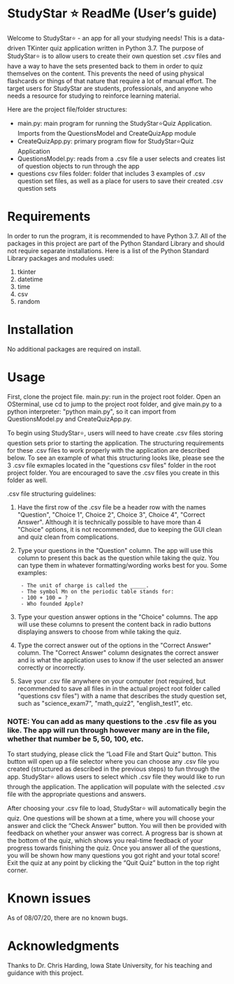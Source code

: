 # StudyStar ⭐️ ReadMe (User’s guide)
Welcome to StudyStar⭐️ - an app for all your studying needs! This is a data-driven TKinter quiz application written in Python 3.7. The purpose of StudyStar⭐️ is to allow users to create their own question set .csv files and have a way to have the sets presented back to them in order to quiz themselves on the content. This prevents the need of using physical flashcards or things of that nature that require a lot of manual effort. The target users for StudyStar are students, professionals, and anyone who needs a resource for studying to reinforce learning material. 

Here are the project file/folder structures:

- main.py: main program for running the StudyStar⭐️Quiz Application. Imports from the QuestionsModel and CreateQuizApp module 
- CreateQuizApp.py: primary program flow for StudyStar⭐️Quiz Application
- QuestionsModel.py: reads from a .csv file a user selects and creates list of question objects to run through the app
- questions csv files folder: folder that includes 3 examples of .csv question set files, as well as a place for users to save their created .csv question sets

# Requirements
In order to run the program, it is recommended to have Python 3.7. All of the packages in this project are part of the Python Standard Library and should not require separate installations. Here is a list of the Python Standard Library packages and modules used:

1. tkinter
2. datetime
3. time
4. csv
5. random

# Installation
No additional packages are required on install.

# Usage
First, clone the project file.
main.py: run in the project root folder. Open an OSterminal, use cd to jump to the project root folder, and give main.py to a python interpreter: "python main.py", so it can import from QuestionsModel.py and CreateQuizApp.py.

To begin using StudyStar⭐️, users will need to have create .csv files storing question sets prior to starting the application. The structuring requirements for these .csv files to work properly with the application are described below. To see an example of what this structuring looks like, please see the 3 .csv file exmaples located in the "questions csv files" folder in the root project folder. You are encouraged to save the .csv files you create in this folder as well.

.csv file structuring guidelines: 
1. Have the first row of the .csv file be a header row with the names "Question", "Choice 1", Choice 2", Choice 3", Choice 4", "Correct Answer". Although it is technically possible to have more than 4 "Choice" options, it is not recommended, due to keeping the GUI clean and quiz clean from complications.
2. Type your questions in the "Question" column. The app will use this column to present this back as the question while taking the quiz. You can type them in whatever formatting/wording works best for you. Some examples:

        - The unit of charge is called the _____.
        - The symbol Mn on the periodic table stands for:
        - 100 + 100 = ?
        - Who founded Apple?
        
3. Type your question answer options in the "Choice" columns. The app will use these columns to present the content back in radio buttons displaying answers to choose from while taking the quiz.
4. Type the correct answer out of the options in the "Correct Answer" column. The "Correct Answer" column designates the correct answer and is what the application uses to know if the user selected an answer correctly or incorrectly. 
5. Save your .csv file anywhere on your computer (not required, but recommended to save all files in in the actual project root folder called "questions csv files") with a name that describes the study question set, such as "science_exam7", "math_quiz2", "english_test1", etc.

### NOTE: You can add as many questions to the .csv file as you like. The app will run through however many are in the file, whether that number be 5, 50, 100, etc. ###

To start studying, please click the “Load File and Start Quiz” button. This button will open up a file selector where you can choose any .csv file you created (structured as described in the previous steps) to fun through the app. StudyStar⭐️ allows users to select which .csv file they would like to run through the application. The application will populate with the selected .csv file with the appropriate questions and answers.

After choosing your .csv file to load, StudyStar⭐️ will automatically begin the quiz. One questions will be shown at a time, where you will choose your answer and click the “Check Answer” button. You will then be provided with feedback on whether your answer was correct. A progress bar is shown at the bottom of the quiz, which shows you real-time feedback of your progress towards finishing the quiz. Once you answer all of the questions, you will be shown how many questions you got right and your total score! Exit the quiz at any point by clicking the “Quit Quiz” button in the top right corner.

# Known issues
As of 08/07/20, there are no known bugs.

# Acknowledgments
Thanks to Dr. Chris Harding, Iowa State University, for his teaching and guidance with this project. 


